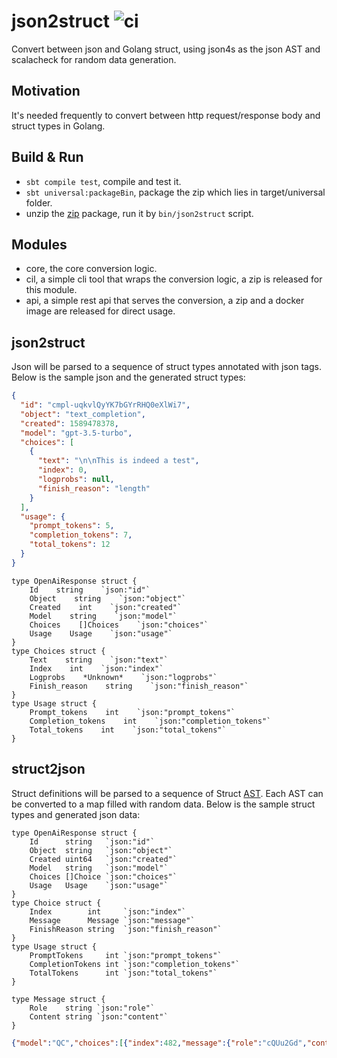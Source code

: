 # json2struct ![ci](https://github.com/reminia/json2struct/actions/workflows/scala.yml/badge.svg)

Convert between json and Golang struct, using json4s as the json AST and scalacheck for random data
generation.

## Motivation

It's needed frequently to convert between http request/response body and struct types in Golang.

## Build & Run

* `sbt compile test`, compile and test it.
* `sbt universal:packageBin`, package the zip which lies in target/universal folder.
* unzip the [zip](https://github.com/reminia/json2struct/releases) package,
  run it by `bin/json2struct` script.

## Modules

* core, the core conversion logic.
* cil, a simple cli tool that wraps the conversion logic, a zip is released for this module.
* api, a simple rest api that serves the conversion, a zip and a docker image are released for direct usage.

## json2struct

Json will be parsed to a sequence of struct types annotated with json tags.
Below is the sample json and the generated struct types:

```json
{
  "id": "cmpl-uqkvlQyYK7bGYrRHQ0eXlWi7",
  "object": "text_completion",
  "created": 1589478378,
  "model": "gpt-3.5-turbo",
  "choices": [
    {
      "text": "\n\nThis is indeed a test",
      "index": 0,
      "logprobs": null,
      "finish_reason": "length"
    }
  ],
  "usage": {
    "prompt_tokens": 5,
    "completion_tokens": 7,
    "total_tokens": 12
  }
}
```

```golang
type OpenAiResponse struct {
    Id    string    `json:"id"`
    Object    string    `json:"object"`
    Created    int    `json:"created"`
    Model    string    `json:"model"`
    Choices    []Choices    `json:"choices"`
    Usage    Usage    `json:"usage"`
}
type Choices struct {
    Text    string    `json:"text"`
    Index    int    `json:"index"`
    Logprobs    *Unknown*    `json:"logprobs"`
    Finish_reason    string    `json:"finish_reason"`
}
type Usage struct {
    Prompt_tokens    int    `json:"prompt_tokens"`
    Completion_tokens    int    `json:"completion_tokens"`
    Total_tokens    int    `json:"total_tokens"`
}
```

## struct2json

Struct definitions will be parsed to a sequence of Struct [AST](core/src/main/scala/json2struct/GoStructAST.scala).
Each AST can be converted to a map filled with random data.
Below is the sample struct types and generated json data:

```golang
type OpenAiResponse struct {
	Id      string   `json:"id"`
	Object  string   `json:"object"`
	Created uint64   `json:"created"`
	Model   string   `json:"model"`
	Choices []Choice `json:"choices"`
	Usage   Usage    `json:"usage"`
}
type Choice struct {
	Index        int     `json:"index"`
	Message      Message `json:"message"`
	FinishReason string  `json:"finish_reason"`
}
type Usage struct {
	PromptTokens     int `json:"prompt_tokens"`
	CompletionTokens int `json:"completion_tokens"`
	TotalTokens      int `json:"total_tokens"`
}

type Message struct {
	Role    string `json:"role"`
	Content string `json:"content"`
}
```

```json
{"model":"QC","choices":[{"index":482,"message":{"role":"cQUu2Gd","content":"NL"},"finish_reason":"Lckyp"},{"index":8,"message":{"role":"reH6","content":"o"},"finish_reason":"yMgu"},{"index":704,"message":{"role":"5X","content":"wXVmgIN"},"finish_reason":"mNl8"}],"usage":{"prompt_tokens":906,"completion_tokens":569,"total_tokens":930},"object":"5Y2li","id":"HSQ9","created":6840891044428693685}
```
